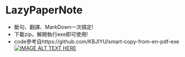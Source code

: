 # LazyPaperNote
* 斷句、翻譯、MarkDown一次搞定!
* 下載zip，解開執行exe即可使用!
* code參考自https://github.com/KBJIYU/smart-copy-from-en-pdf-exe
[![IMAGE ALT TEXT HERE](https://img.youtube.com/vi/EUELVlcf558/0.jpg)](https://www.youtube.com/watch?v=EUELVlcf558)
